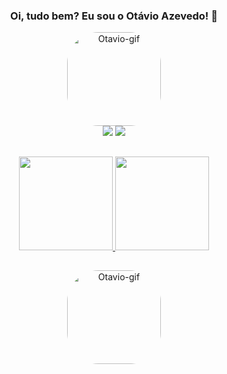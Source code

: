 <div h1 align="center">

### Oi, tudo bem? Eu sou o Otávio Azevedo! 👋
</h1>
</div>

<div align="center">
<img align="center" alt="Otavio-gif" height="150" style="border-radius:50px;" src="https://media.discordapp.net/attachments/938669134890278937/938669235394183168/desconhecido.gif?width=390&height=390">
</div>
  
<div align="center">
  <a href="https://www.linkedin.com/in/otavioazevedo/" target="_blank"><img src="https://img.shields.io/badge/-LinkedIn-%230077B5?style=for-the-badge&logo=linkedin&logoColor=white" target="_blank"></a>
    <a href="https://instagram.com/owltavio" target="_blank"><img src="https://img.shields.io/badge/-Instagram-%23E4405F?style=for-the-badge&logo=instagram&logoColor=white" target="_blank"></a>
    </div>

##

<div align="center">
  <a href="https://github.com/otavioadias">
  <img height="150em" src="https://github-readme-stats.vercel.app/api?username=otavioadias&show_icons=true&theme=dracula&include_all_commits=true&count_private=true"/>
  <img height="150em" src="https://github-readme-stats.vercel.app/api/top-langs/?username=otavioadias&layout=compact&langs_count=7&theme=dracula"/>
</div>

##

<div align="center">
<img align="center" alt="Otavio-gif" height="150" style="border-radius:50px;" src="https://cdn.discordapp.com/attachments/938669134890278937/1004359852103053312/20220803_090159_0000-removebg-preview.png">
</div>
